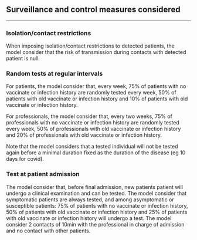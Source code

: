 ## Surveillance and control measures considered
***
### Isolation/contact restrictions

When imposing isolation/contact restrictions to detected patients, the model consider that the risk of transmission during contacts with detected patient is null.

### Random tests at regular intervals

For patients, the model consider that, every week, 75% of patients with no vaccinate or infection history are randomly tested every week, 50% of patients with old vaccinate or infection history and 10% of patients with old vaccinate or infection history.

For professionals, the model consider that, every two weeks, 75% of professionals with no vaccinate or infection history are randomly tested every week, 50% of professionals with old vaccinate or infection history and 20% of professionals with old vaccinate or infection history.

Note that the model considers that a tested individual will not be tested again before a minimal duration fixed as the duration of the disease (eg 10 days for covid). 

### Test at patient admission

The model consider that, before final admission, new patients patient will undergo a clinical examination and can be tested.
The model consider that symptomatic patients are always tested, and among asymptomatic or susceptible patients: 75% of patients with no vaccinate or infection history, 50% of patients with old vaccinate or infection history and 25% of patients with old vaccinate or infection history will undergo a test. The model consider 2 contacts of 10min with the professional in charge of admission and no contact with other patients.
